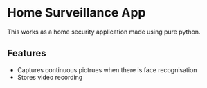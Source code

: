 
# Home Surveillance App

This works as a home security application made using pure python.


## Features

- Captures continuous pictrues when there is face recognisation
- Stores video recording


